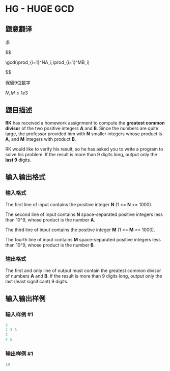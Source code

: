 # HG - HUGE GCD

## 题意翻译

求

$$

\gcd(\prod_{i=1}^NA_i,\prod_{i=1}^MB_i)

$$

保留9位数字

$N,M\le1e3$

## 题目描述

**RK** has received a homework assignment to compute the **greatest common divisor** of the two positive integers **A** and **B**. Since the numbers are quite large, the professor provided him with **N** smaller integers whose product is **A**, and **M** integers with product **B**.

RK would like to verify his result, so he has asked you to write a program to solve his problem. If the result is more than 9 digits long, output only the **last 9** digits.

## 输入输出格式

### 输入格式

The first line of input contains the positive integer **N** (1 <= **N** <= 1000).

The second line of input contains **N** space-separated positive integers less than 10^9, whose product is the number **A**.

The third line of input contains the positive integer **M** (1 <= **M** <= 1000).

The fourth line of input contains **M** space-separated positive integers less than 10^9, whose product is the number **B**.

### 输出格式

The first and only line of output must contain the greatest common divisor of numbers **A** and **B**. If the result is more than 9 digits long, output only the last (least significant) 9 digits.

## 输入输出样例

### 输入样例 #1

```cpp
3
2 3 5
2
4 5
```


### 输出样例 #1

```cpp
10
```


